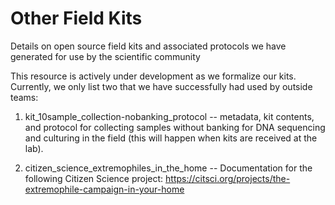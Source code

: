 # Other Field Kits

Details on open source field kits and associated protocols we have generated for use by the scientific community

This resource is actively under development as we formalize our kits. Currently, we only list two that we have successfully had used by outside teams:

1. kit_10sample_collection-nobanking_protocol -- metadata, kit contents, and protocol for collecting samples without banking for DNA sequencing and culturing in the field (this will happen when kits are received at the lab).

2. citizen_science_extremophiles_in_the_home -- Documentation for the following Citizen Science project: https://citsci.org/projects/the-extremophile-campaign-in-your-home
 
